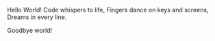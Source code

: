 Hello World!
Code whispers to life,
Fingers dance on keys and screens,
Dreams in every line.








Goodbye world!